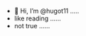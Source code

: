- 👋 Hi, I’m @hugot11 .....
- like reading ......
- not true ......
  
  
<!---
hugot11/hugot11 is a ✨ special ✨ repository because its `README.md` (this file) appears on your GitHub profile.
You can click the Preview link to take a look at your changes.
--->
